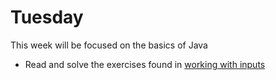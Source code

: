 # Tuesday

This week will be focused on the basics of Java

- Read and solve the exercises found in [working with inputs](../../topics/02-basics/working-with-inputs.md)

